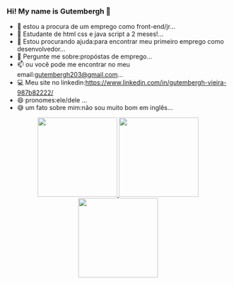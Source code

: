 ### Hi! My name is Gutembergh 👋


- 🔭 estou a procura de um emprego como front-end/jr...
- 🌱 Estudante de html css e java script a 2 meses!...
- 🤔 Estou procurando ajuda:para encontrar meu primeiro emprego como desenvolvedor...
- 💬 Pergunte me sobre:propóstas de emprego...
- 📫 ou você pode me encontrar no meu email:gutembergh203@gmail.com...
- 💻 Meu site no linkedin:https://www.linkedin.com/in/gutembergh-vieira-987b82222/
- 😄 pronomes:ele/dele ...
- 😅 um fato sobre mim:não sou muito bom em inglês...

<div>
  <div align="center">
  <a href="https://github.com/GutemberghVieira">
  <img height="180em" src="https://github-readme-stats.vercel.app/api?username=GutemberghVieira&show_icons=true&theme=radical&include_all_commits=true&count_private=true"/>
  <img height="180em" src="https://github-readme-stats.vercel.app/api/top-langs/?username=GutemberghVieira&layout=compact&langs_count=7&theme=radical"/>
    <img height="180em" src="https://github-readme-stats.vercel.app/api/pin/?username=GutemberghVieira&repo=github-readme-stats">

</div>
  </div>


